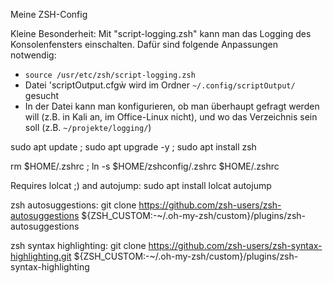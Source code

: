 Meine ZSH-Config

Kleine Besonderheit:
Mit "script-logging.zsh" kann man das Logging des Konsolenfensters einschalten.
Dafür sind folgende Anpassungen notwendig:
- `source /usr/etc/zsh/script-logging.zsh`
- Datei 'scriptOutput.cfgẁ wird im Ordner `~/.config/scriptOutput/` gesucht
- In der Datei kann man konfigurieren, ob man überhaupt gefragt werden will (z.B. in Kali an, im Office-Linux nicht), und wo das Verzeichnis sein soll (z.B. `~/projekte/logging/`)

sudo apt update ; sudo apt upgrade -y ; sudo apt install zsh

rm $HOME/.zshrc ; ln -s $HOME/zshconfig/.zshrc $HOME/.zshrc

Requires lolcat ;) and autojump:
sudo apt install lolcat autojump

zsh autosuggestions:
git clone https://github.com/zsh-users/zsh-autosuggestions ${ZSH_CUSTOM:-~/.oh-my-zsh/custom}/plugins/zsh-autosuggestions

zsh syntax highlighting:
git clone https://github.com/zsh-users/zsh-syntax-highlighting.git ${ZSH_CUSTOM:-~/.oh-my-zsh/custom}/plugins/zsh-syntax-highlighting
